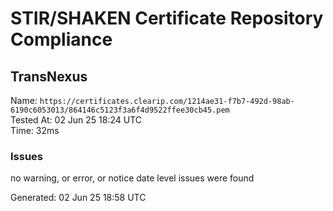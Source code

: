# STIR/SHAKEN Certificate Repository Compliance

## TransNexus

Name: `https://certificates.clearip.com/1214ae31-f7b7-492d-98ab-6190c6053013/864146c5123f3a6f4d9522ffee30cb45.pem`\
Tested At: 02 Jun 25 18:24 UTC\
Time: 32ms

### Issues

no warning, or error, or notice date level issues were found

Generated: 02 Jun 25 18:58 UTC
